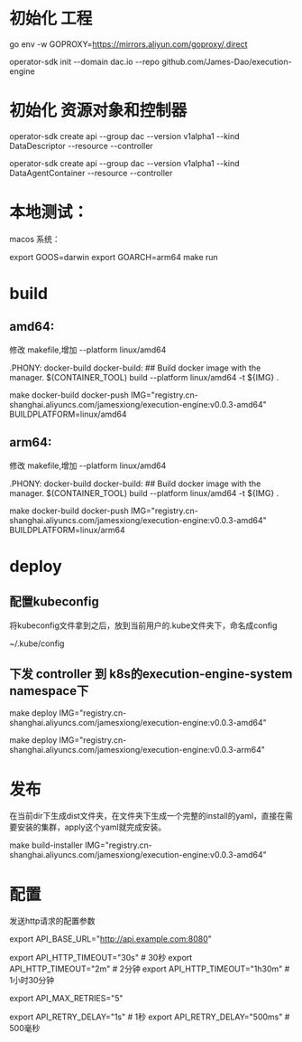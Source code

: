 
# 初始化 工程

go env -w GOPROXY=https://mirrors.aliyun.com/goproxy/,direct

operator-sdk init --domain dac.io --repo github.com/James-Dao/execution-engine


# 初始化 资源对象和控制器

operator-sdk create api --group dac --version v1alpha1 --kind DataDescriptor --resource --controller

operator-sdk create api --group dac --version v1alpha1 --kind DataAgentContainer --resource --controller

# 本地测试：

macos 系统：

export GOOS=darwin
export GOARCH=arm64
make run



# build

## amd64:

修改 makefile,增加 --platform linux/amd64

.PHONY: docker-build 
docker-build: ## Build docker image with the manager.
	$(CONTAINER_TOOL) build --platform linux/amd64 -t ${IMG} .

make docker-build docker-push IMG="registry.cn-shanghai.aliyuncs.com/jamesxiong/execution-engine:v0.0.3-amd64" BUILDPLATFORM=linux/amd64

## arm64:

修改 makefile,增加 --platform linux/amd64

.PHONY: docker-build 
docker-build: ## Build docker image with the manager.
	$(CONTAINER_TOOL) build --platform linux/amd64 -t ${IMG} .

make docker-build docker-push IMG="registry.cn-shanghai.aliyuncs.com/jamesxiong/execution-engine:v0.0.3-amd64" BUILDPLATFORM=linux/arm64

# deploy

## 配置kubeconfig

将kubeconfig文件拿到之后，放到当前用户的.kube文件夹下，命名成config

~/.kube/config

## 下发 controller 到 k8s的execution-engine-system namespace下

make deploy IMG="registry.cn-shanghai.aliyuncs.com/jamesxiong/execution-engine:v0.0.3-amd64"

make deploy IMG="registry.cn-shanghai.aliyuncs.com/jamesxiong/execution-engine:v0.0.3-arm64"



# 发布

在当前dir下生成dist文件夹，在文件夹下生成一个完整的install的yaml，直接在需要安装的集群，apply这个yaml就完成安装。

make build-installer IMG="registry.cn-shanghai.aliyuncs.com/jamesxiong/execution-engine:v0.0.3-amd64"


# 配置

发送http请求的配置参数

export API_BASE_URL="http://api.example.com:8080"

export API_HTTP_TIMEOUT="30s"      # 30秒
export API_HTTP_TIMEOUT="2m"       # 2分钟
export API_HTTP_TIMEOUT="1h30m"    # 1小时30分钟


export API_MAX_RETRIES="5"


export API_RETRY_DELAY="1s"        # 1秒
export API_RETRY_DELAY="500ms"     # 500毫秒




